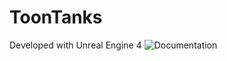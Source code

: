 # ToonTanks

Developed with Unreal Engine 4
![Documentation](https://user-images.githubusercontent.com/78034801/190927335-db2c323b-3efc-4fcc-8e4d-fede76cfe1d4.png)
